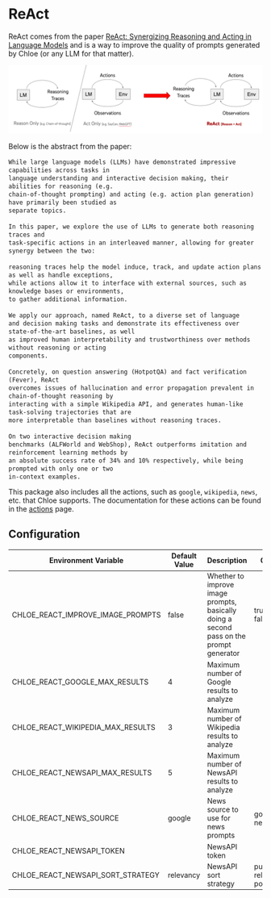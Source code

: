 # ReAct

ReAct comes from the
paper [ReAct: Synergizing Reasoning and Acting in Language Models](https://react-lm.github.io) and
is a way to improve the quality of prompts generated by Chloe (or any LLM for that matter).

![ReAct](https://github.com/kamushadenes/chloe/raw/main/.github/resources/images/react.png)

Below is the abstract from the paper:

```
While large language models (LLMs) have demonstrated impressive capabilities across tasks in
language understanding and interactive decision making, their abilities for reasoning (e.g.
chain-of-thought prompting) and acting (e.g. action plan generation) have primarily been studied as
separate topics. 

In this paper, we explore the use of LLMs to generate both reasoning traces and
task-specific actions in an interleaved manner, allowing for greater synergy between the two:

reasoning traces help the model induce, track, and update action plans as well as handle exceptions,
while actions allow it to interface with external sources, such as knowledge bases or environments,
to gather additional information. 

We apply our approach, named ReAct, to a diverse set of language
and decision making tasks and demonstrate its effectiveness over state-of-the-art baselines, as well
as improved human interpretability and trustworthiness over methods without reasoning or acting
components. 

Concretely, on question answering (HotpotQA) and fact verification (Fever), ReAct
overcomes issues of hallucination and error propagation prevalent in chain-of-thought reasoning by
interacting with a simple Wikipedia API, and generates human-like task-solving trajectories that are
more interpretable than baselines without reasoning traces. 

On two interactive decision making
benchmarks (ALFWorld and WebShop), ReAct outperforms imitation and reinforcement learning methods by
an absolute success rate of 34% and 10% respectively, while being prompted with only one or two
in-context examples.
```

This package also includes all the actions, such as `google`, `wikipedia`, `news`, etc. that Chloe
supports. The documentation for these actions can be found in the [actions](https://github.com/kamushadenes/chloe/blob/main/docs/actions.md) page.

## Configuration

| Environment Variable              | Default Value | Description                                                                             | Options                                  |
|-----------------------------------|---------------|-----------------------------------------------------------------------------------------|------------------------------------------|
| CHLOE_REACT_IMPROVE_IMAGE_PROMPTS | false         | Whether to improve image prompts, basically doing a second pass on the prompt generator | true<br/>false                           |
| CHLOE_REACT_GOOGLE_MAX_RESULTS    | 4             | Maximum number of Google results to analyze                                             |                                          |
| CHLOE_REACT_WIKIPEDIA_MAX_RESULTS | 3             | Maximum number of Wikipedia results to analyze                                          |                                          |
| CHLOE_REACT_NEWSAPI_MAX_RESULTS   | 5             | Maximum number of NewsAPI results to analyze                                            |                                          |
| CHLOE_REACT_NEWS_SOURCE           | google        | News source to use for news prompts                                                     | google<br/>newsapi                       |
| CHLOE_REACT_NEWSAPI_TOKEN         |               | NewsAPI token                                                                           |                                          |
| CHLOE_REACT_NEWSAPI_SORT_STRATEGY | relevancy     | NewsAPI sort strategy                                                                   | publishedAt<br/>relevancy<br/>popularity |